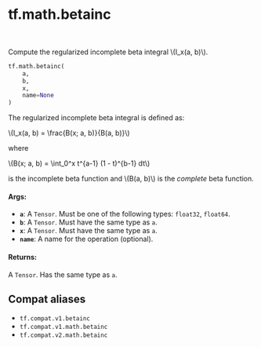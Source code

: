 <div itemscope itemtype="http://developers.google.com/ReferenceObject">
<meta itemprop="name" content="tf.math.betainc" />
<meta itemprop="path" content="Stable" />
</div>

# tf.math.betainc

<!-- Insert buttons and diff -->

<table class="tfo-notebook-buttons tfo-api" align="left">
</table>



Compute the regularized incomplete beta integral \\(I_x(a, b)\\).

``` python
tf.math.betainc(
    a,
    b,
    x,
    name=None
)
```



<!-- Placeholder for "Used in" -->

The regularized incomplete beta integral is defined as:


\\(I_x(a, b) = \frac{B(x; a, b)}{B(a, b)}\\)

where


\\(B(x; a, b) = \int_0^x t^{a-1} (1 - t)^{b-1} dt\\)


is the incomplete beta function and \\(B(a, b)\\) is the *complete*
beta function.

#### Args:


* <b>`a`</b>: A `Tensor`. Must be one of the following types: `float32`, `float64`.
* <b>`b`</b>: A `Tensor`. Must have the same type as `a`.
* <b>`x`</b>: A `Tensor`. Must have the same type as `a`.
* <b>`name`</b>: A name for the operation (optional).


#### Returns:

A `Tensor`. Has the same type as `a`.


## Compat aliases

* `tf.compat.v1.betainc`
* `tf.compat.v1.math.betainc`
* `tf.compat.v2.math.betainc`

